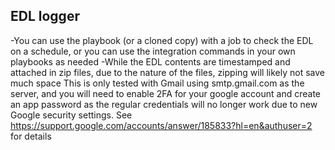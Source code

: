 ## EDL logger

-You can use the playbook (or a cloned copy) with a job to check the EDL on a schedule, or you can use the integration commands in your own playbooks as needed
-While the EDL contents are timestamped and attached in zip files, due to the nature of the files, zipping will likely not save much space
This is only tested with Gmail using smtp.gmail.com as the server, and you will need to enable 2FA for your google account and create an app password as the regular credentials will no longer work due to new Google security settings.  See <https://support.google.com/accounts/answer/185833?hl=en&authuser=2> for details